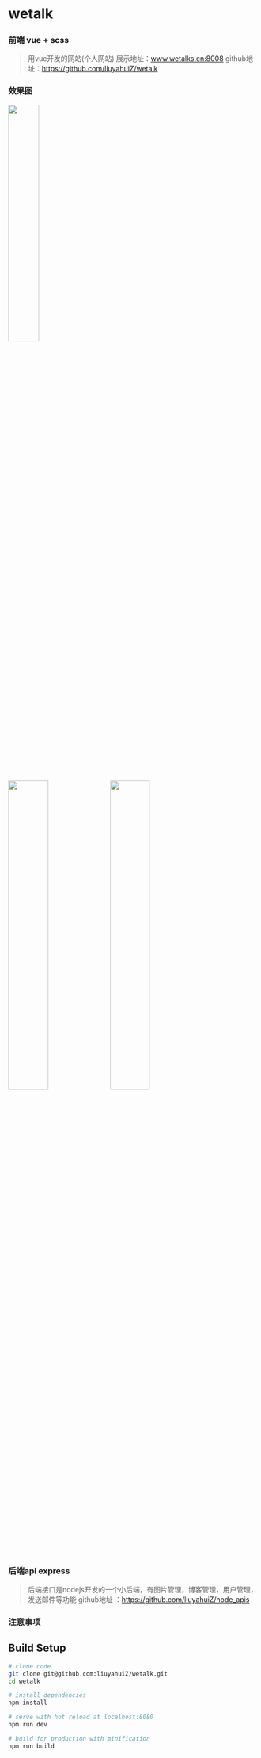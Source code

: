 # wetalk

### 前端 vue + scss
> 用vue开发的网站(个人网站)
> 展示地址：www.wetalks.cn:8008
> github地址：https://github.com/liuyahuiZ/wetalk

### 效果图
<img width='35%' src="http://47.88.2.72:2016/getphotoPal/2017-4-1/1491029378698.png"/>

<div>
<img width='40%' src="http://47.88.2.72:2016/getphotoPal/2017-4-1/14910294661816.png"/>
<img width='40%' src="http://47.88.2.72:2016/getphotoPal/2017-4-1/14910294851648.png"/>
</div>

### 后端api express
> 后端接口是nodejs开发的一个小后端，有图片管理，博客管理，用户管理，发送邮件等功能
> github地址 ：https://github.com/liuyahuiZ/node_apis

### 注意事项


## Build Setup

``` bash
# clone code
git clone git@github.com:liuyahuiZ/wetalk.git
cd wetalk

# install dependencies
npm install

# serve with hot reload at localhost:8080
npm run dev

# build for production with minification
npm run build
```

